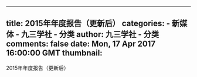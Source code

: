 
---
title: 2015年年度报告（更新后）
categories: 
    - 新媒体
    - 九三学社 - 分类
author: 九三学社 - 分类
comments: false
date: Mon, 17 Apr 2017 16:00:00 GMT
thumbnail: 
---

<div>   
2015年年度报告（更新后）  
</div>
            